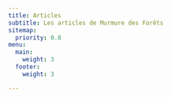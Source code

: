 ```yaml
---
title: Articles
subtitle: Les articles de Murmure des Forêts
sitemap:
  priority: 0.8
menu:
  main:
    weight: 3
  footer:
    weight: 3

---
```


